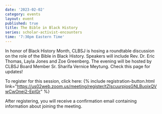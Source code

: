 ```yaml
---
date: '2023-02-02'
category: events
layout: event
published: true
title: The Bible in Black History
series: scholar-activist-encounters
time: '7:30pm Eastern Time'
---
```

In honor of Black History Month, CLBSJ is hosing a roundtable discussion on the role of the Bible in Black History. Speakers will include Rev. Dr. Eric Thomas, Layla Jones and Zoe Greenberg. The evening will be hosted by CLBSJ Board Member Sr. Sharifa Vernice Meytung. Check this page for updates!

To register for this session, click here: {% include registration-button.html link="https://us02web.zoom.us/meeting/register/tZIscuurpjosGNLBuoixQVwCwOnej2-EpIGr" %}

After registering, you will receive a confirmation email containing information about joining the meeting.
